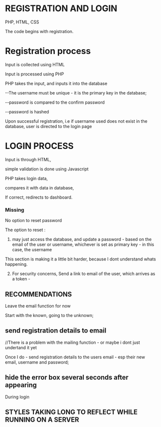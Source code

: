 # REGISTRATION AND LOGIN

PHP, HTML, CSS

The code begins with registration.
# Registration process

Input is collected using HTML

Input is processed using PHP

PHP takes the input, and inputs it into the database

--The username must be unique - it is the primary key in the database;

--password is compared to the confirm password

--password is hashed 


Upon successful registration, i.e if username used does not exist in the database, user is directed to the login page
# LOGIN PROCESS

Input is through HTML,

simple validation is done using Javascript

PHP takes login data,

compares it with data in database, 

If correct, redirects to dashboard.



### Missing 
No option to reset password


The option to reset :
1. may just access the database, and update a password - based on the email of the user or username, whichever is set as primary key - in this case, the username

This section is making it a little bit harder, because I dont understand whats happening.

2. For security concerns, Send a link to email of the user, which arrives as a token - 


## RECOMMENDATIONS
Leave the email function for now

Start with the known, going to the unknown;


## send registration details to email
//There is a problem with the mailing function - or maybe i dont just undertand it yet

Once I do - send registration details to the users email - esp their new email, username and password;


## hide the error box several seconds after appearing
During login



## STYLES TAKING LONG TO REFLECT WHILE RUNNING ON A SERVER

